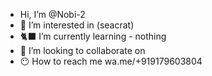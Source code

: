 -  Hi, I’m @Nobi-2
- 👀 I’m interested in (seacrat)
- 🐈‍⬛ I’m currently learning - nothing 
- 🖤 I’m looking to collaborate on 
- 😶 How to reach me wa.me/+919179603804

<!---
Nobi-2/Nobi-2 is a ✨ special ✨ repository because its `README.md` (this file) appears on your GitHub profile.
You can click the Preview link to take a look at your changes.
--->
